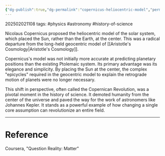 ```yaml
---
{"dg-publish":true,"dg-permalink":"copernicus-heliocentric-model","permalink":"/copernicus-heliocentric-model/"}
---
```



202502021108
tags: #physics #astronomy #history-of-science

Nicolaus Copernicus proposed the heliocentric model of the solar system, which placed the Sun, rather than the Earth, at the center. This was a radical departure from the long-held geocentric model of [[Aristotle's Cosmology\|Aristotle's Cosmology]].

Copernicus's model was not initially more accurate at predicting planetary positions than the existing Ptolemaic system. Its primary advantage was its elegance and simplicity. By placing the Sun at the center, the complex "epicycles" required in the geocentric model to explain the retrograde motion of planets were no longer necessary.

This shift in perspective, often called the Copernican Revolution, was a pivotal moment in the history of science. It demoted humanity from the center of the universe and paved the way for the work of astronomers like Johannes Kepler. It stands as a powerful example of how changing a single core assumption can revolutionize an entire field.

---

# Reference

Coursera, "Question Reality: Matter"
